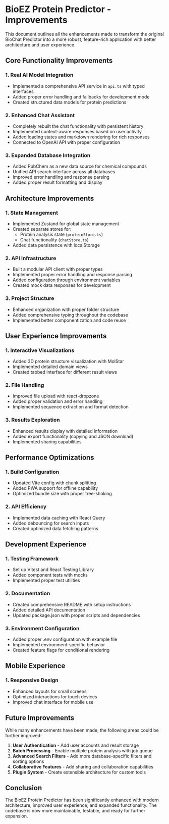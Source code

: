 # BioEZ Protein Predictor - Improvements

This document outlines all the enhancements made to transform the original BioChat Predictor into a more robust, feature-rich application with better architecture and user experience.

## Core Functionality Improvements

### 1. Real AI Model Integration
- Implemented a comprehensive API service in `api.ts` with typed interfaces
- Added proper error handling and fallbacks for development mode
- Created structured data models for protein predictions

### 2. Enhanced Chat Assistant
- Completely rebuilt the chat functionality with persistent history
- Implemented context-aware responses based on user activity
- Added loading states and markdown rendering for rich responses
- Connected to OpenAI API with proper configuration

### 3. Expanded Database Integration
- Added PubChem as a new data source for chemical compounds
- Unified API search interface across all databases
- Improved error handling and response parsing
- Added proper result formatting and display

## Architecture Improvements

### 1. State Management
- Implemented Zustand for global state management
- Created separate stores for:
  - Protein analysis state (`proteinStore.ts`)
  - Chat functionality (`chatStore.ts`)
- Added data persistence with localStorage

### 2. API Infrastructure
- Built a modular API client with proper types
- Implemented proper error handling and response parsing
- Added configuration through environment variables
- Created mock data responses for development

### 3. Project Structure
- Enhanced organization with proper folder structure
- Added comprehensive typing throughout the codebase
- Implemented better componentization and code reuse

## User Experience Improvements

### 1. Interactive Visualizations
- Added 3D protein structure visualization with MolStar
- Implemented detailed domain views
- Created tabbed interface for different result views

### 2. File Handling
- Improved file upload with react-dropzone
- Added proper validation and error handling
- Implemented sequence extraction and format detection

### 3. Results Exploration
- Enhanced results display with detailed information
- Added export functionality (copying and JSON download)
- Implemented sharing capabilities

## Performance Optimizations

### 1. Build Configuration
- Updated Vite config with chunk splitting
- Added PWA support for offline capability
- Optimized bundle size with proper tree-shaking

### 2. API Efficiency
- Implemented data caching with React Query
- Added debouncing for search inputs
- Created optimized data fetching patterns

## Development Experience

### 1. Testing Framework
- Set up Vitest and React Testing Library
- Added component tests with mocks
- Implemented proper test utilities

### 2. Documentation
- Created comprehensive README with setup instructions
- Added detailed API documentation
- Updated package.json with proper scripts and dependencies

### 3. Environment Configuration
- Added proper .env configuration with example file
- Implemented environment-specific behavior
- Created feature flags for conditional rendering

## Mobile Experience

### 1. Responsive Design
- Enhanced layouts for small screens
- Optimized interactions for touch devices
- Improved chat interface for mobile use

## Future Improvements

While many enhancements have been made, the following areas could be further improved:

1. **User Authentication** - Add user accounts and result storage
2. **Batch Processing** - Enable multiple protein analysis with job queue
3. **Advanced Search Filters** - Add more database-specific filters and sorting options
4. **Collaborative Features** - Add sharing and collaboration capabilities
5. **Plugin System** - Create extensible architecture for custom tools

## Conclusion

The BioEZ Protein Predictor has been significantly enhanced with modern architecture, improved user experience, and expanded functionality. The codebase is now more maintainable, testable, and ready for further expansion. 